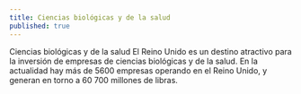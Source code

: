 ```yaml
---
title: Ciencias biológicas y de la salud
published: true
---
```

Ciencias biológicas y de la salud
El Reino Unido es un destino atractivo para la inversión de empresas de ciencias biológicas y de la salud. En la actualidad hay más de 5600 empresas operando en el Reino Unido, y generan en torno a 60 700 millones de libras.
